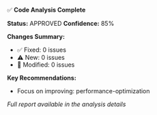 ✅ **Code Analysis Complete**

**Status:** APPROVED
**Confidence:** 85%

**Changes Summary:**
- ✅ Fixed: 0 issues
- ⚠️ New: 0 issues
- 🔄 Modified: 0 issues

**Key Recommendations:**
- Focus on improving: performance-optimization


_Full report available in the analysis details_